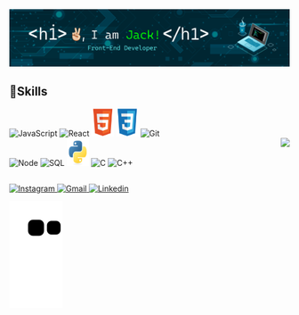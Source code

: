 <div align="center">
  <img src="https://github.com/jacksonMarcelinoFreitas/jacksonMarcelinoFreitas/blob/main/images/Capa%20GitHub.png"></img>
</div>

<div style="display: inline_block">
  <h2>🚀Skills</h2>
    <img alt="JavaScript" height="50" width="40" src="https://cdn.jsdelivr.net/gh/devicons/devicon/icons/javascript/javascript-plain.svg" />
    <img alt="React" height="50" width="40" src="https://cdn.jsdelivr.net/gh/devicons/devicon/icons/react/react-original.svg" />
    <img alt="HTML" height="50" width="40" src="https://raw.githubusercontent.com/devicons/devicon/master/icons/html5/html5-original.svg">
    <img alt="CSS" height="50" width="40" src="https://raw.githubusercontent.com/devicons/devicon/master/icons/css3/css3-original.svg">
    <img alt="Git" height="50" width="40" src="https://cdn.jsdelivr.net/gh/devicons/devicon/icons/git/git-original.svg" />
    <br>
    <img alt="Node" height="50" width="40" src="https://cdn.jsdelivr.net/gh/devicons/devicon/icons/nodejs/nodejs-original.svg" />
    <img alt="SQL" height="50" width="40" src="https://cdn.jsdelivr.net/gh/devicons/devicon/icons/mysql/mysql-original.svg" />
    <img alt="Python" height="50" width="40" src="https://raw.githubusercontent.com/devicons/devicon/master/icons/python/python-original.svg">
    <img alt="C" height="50" width="40" src="https://cdn.jsdelivr.net/gh/devicons/devicon/icons/c/c-original.svg">
    <img alt="C++" height="50" width="40" src="https://cdn.jsdelivr.net/gh/devicons/devicon/icons/cplusplus/cplusplus-plain.svg">
  <img align="right" height="200" src="https://user-images.githubusercontent.com/88464195/198908213-33013169-f6e6-4a9e-8d12-d05abf4f17cc.gif"></img>
</div>

##

<div>
    <a href="https://www.instagram.com/jacksonm.f/" target="_blank">
      <img alt="Instagram" src="https://img.shields.io/badge/-Instagram-%23E4405F?style=for-the-badge&logo=instagram&logoColor=white" target="_blank">
    </a>
    <a href = "mailto: jacksonzitap.mc@gmail.com"  target="_blank">
      <img alt="Gmail" src="https://img.shields.io/badge/Gmail-D14836?style=for-the-badge&logo=gmail&logoColor=white" target="_blank">
    </a>
    <a href="https://www.linkedin.com/in/jackson-marcelino-de-freitas-900a18209/" target="_blank">
      <img alt="Linkedin" src="https://img.shields.io/badge/LinkedIn-0077B5?style=for-the-badge&logo=linkedin&logoColor=white" target="_blank">
    </a>

  ![Snake animation](https://github.com/jacksonMarcelinoFreitas/jacksonMarcelinoFreitas/blob/output/github-contribution-grid-snake.svg)
</div>
